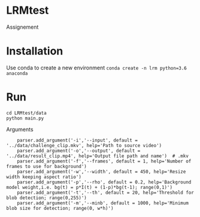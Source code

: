 # LRMtest
Assignement


# Installation 
Use conda to create a new environment 
`
conda create -n lrm python=3.6 anaconda
`


# Run

```
cd LRMtest/data
python main.py
```
Arguments
```
	parser.add_argument('-i','--input', default = '../data/challenge_clip.mkv', help='Path to source video')
	parser.add_argument('-o','--output', default = '../data/result_clip.mp4', help='Output file path and name')  # .mkv
	parser.add_argument('-f','--frames', default = 1, help='Number of frames to use for background')
	parser.add_argument('-w','--width', default = 450, help='Resize width keeping aspect ratio')
	parser.add_argument('-p','--rho', default = 0.2, help='Background model weight,i.e. bg(t) = p*I(t) + (1-p)*bg(t-1); range(0,1)')
	parser.add_argument('-t','--th', default = 20, help='Threshold for blob detection; range(0,255)')
	parser.add_argument('-m','--minb', default = 1000, help='Minimum blob size for detection; range(0, w*h)')

```
